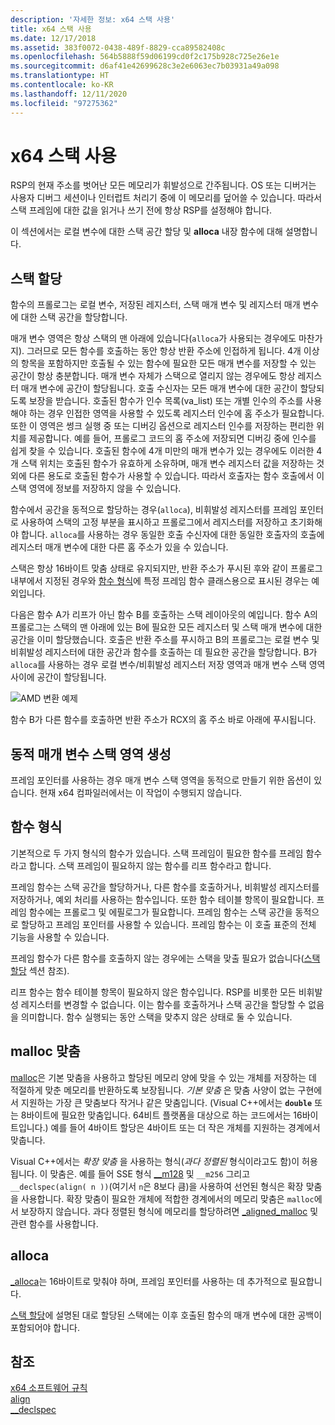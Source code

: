 ```yaml
---
description: '자세한 정보: x64 스택 사용'
title: x64 스택 사용
ms.date: 12/17/2018
ms.assetid: 383f0072-0438-489f-8829-cca89582408c
ms.openlocfilehash: 564b5888f59d06199cd0f2c175b928c725e26e1e
ms.sourcegitcommit: d6af41e42699628c3e2e6063ec7b03931a49a098
ms.translationtype: HT
ms.contentlocale: ko-KR
ms.lasthandoff: 12/11/2020
ms.locfileid: "97275362"
---
```

# <a name="x64-stack-usage"></a>x64 스택 사용

RSP의 현재 주소를 벗어난 모든 메모리가 휘발성으로 간주됩니다. OS 또는 디버거는 사용자 디버그 세션이나 인터럽트 처리기 중에 이 메모리를 덮어쓸 수 있습니다. 따라서 스택 프레임에 대한 값을 읽거나 쓰기 전에 항상 RSP를 설정해야 합니다.

이 섹션에서는 로컬 변수에 대한 스택 공간 할당 및 **alloca** 내장 함수에 대해 설명합니다.

## <a name="stack-allocation"></a>스택 할당

함수의 프롤로그는 로컬 변수, 저장된 레지스터, 스택 매개 변수 및 레지스터 매개 변수에 대한 스택 공간을 할당합니다.

매개 변수 영역은 항상 스택의 맨 아래에 있습니다(`alloca`가 사용되는 경우에도 마찬가지). 그러므로 모든 함수를 호출하는 동안 항상 반환 주소에 인접하게 됩니다. 4개 이상의 항목을 포함하지만 호출될 수 있는 함수에 필요한 모든 매개 변수를 저장할 수 있는 공간이 항상 충분합니다. 매개 변수 자체가 스택으로 열리지 않는 경우에도 항상 레지스터 매개 변수에 공간이 할당됩니다. 호출 수신자는 모든 매개 변수에 대한 공간이 할당되도록 보장을 받습니다. 호출된 함수가 인수 목록(va_list) 또는 개별 인수의 주소를 사용해야 하는 경우 인접한 영역을 사용할 수 있도록 레지스터 인수에 홈 주소가 필요합니다. 또한 이 영역은 썽크 실행 중 또는 디버깅 옵션으로 레지스터 인수를 저장하는 편리한 위치를 제공합니다. 예를 들어, 프롤로그 코드의 홈 주소에 저장되면 디버깅 중에 인수를 쉽게 찾을 수 있습니다. 호출된 함수에 4개 미만의 매개 변수가 있는 경우에도 이러한 4개 스택 위치는 호출된 함수가 유효하게 소유하며, 매개 변수 레지스터 값을 저장하는 것 외에 다른 용도로 호출된 함수가 사용할 수 있습니다.  따라서 호출자는 함수 호출에서 이 스택 영역에 정보를 저장하지 않을 수 있습니다.

함수에서 공간을 동적으로 할당하는 경우(`alloca`), 비휘발성 레지스터를 프레임 포인터로 사용하여 스택의 고정 부분을 표시하고 프롤로그에서 레지스터를 저장하고 초기화해야 합니다. `alloca`를 사용하는 경우 동일한 호출 수신자에 대한 동일한 호출자의 호출에 레지스터 매개 변수에 대한 다른 홈 주소가 있을 수 있습니다.

스택은 항상 16바이트 맞춤 상태로 유지되지만, 반환 주소가 푸시된 후와 같이 프롤로그 내부에서 지정된 경우와 [함수 형식](#function-types)에 특정 프레임 함수 클래스용으로 표시된 경우는 예외입니다.

다음은 함수 A가 리프가 아닌 함수 B를 호출하는 스택 레이아웃의 예입니다. 함수 A의 프롤로그는 스택의 맨 아래에 있는 B에 필요한 모든 레지스터 및 스택 매개 변수에 대한 공간을 이미 할당했습니다. 호출은 반환 주소를 푸시하고 B의 프롤로그는 로컬 변수 및 비휘발성 레지스터에 대한 공간과 함수를 호출하는 데 필요한 공간을 할당합니다. B가 `alloca`를 사용하는 경우 로컬 변수/비휘발성 레지스터 저장 영역과 매개 변수 스택 영역 사이에 공간이 할당됩니다.

![AMD 변환 예제](../build/media/vcamd_conv_ex_5.png "AMD 변환 예제")

함수 B가 다른 함수를 호출하면 반환 주소가 RCX의 홈 주소 바로 아래에 푸시됩니다.

## <a name="dynamic-parameter-stack-area-construction"></a>동적 매개 변수 스택 영역 생성

프레임 포인터를 사용하는 경우 매개 변수 스택 영역을 동적으로 만들기 위한 옵션이 있습니다. 현재 x64 컴파일러에서는 이 작업이 수행되지 않습니다.

## <a name="function-types"></a>함수 형식

기본적으로 두 가지 형식의 함수가 있습니다. 스택 프레임이 필요한 함수를  프레임 함수라고 합니다. 스택 프레임이 필요하지 않는 함수를  리프 함수라고 합니다.

프레임 함수는 스택 공간을 할당하거나, 다른 함수를 호출하거나, 비휘발성 레지스터를 저장하거나, 예외 처리를 사용하는 함수입니다. 또한 함수 테이블 항목이 필요합니다. 프레임 함수에는 프롤로그 및 에필로그가 필요합니다. 프레임 함수는 스택 공간을 동적으로 할당하고 프레임 포인터를 사용할 수 있습니다. 프레임 함수는 이 호출 표준의 전체 기능을 사용할 수 있습니다.

프레임 함수가 다른 함수를 호출하지 않는 경우에는 스택을 맞출 필요가 없습니다([스택 할당](#stack-allocation) 섹션 참조).

리프 함수는 함수 테이블 항목이 필요하지 않은 함수입니다. RSP를 비롯한 모든 비휘발성 레지스터를 변경할 수 없습니다. 이는 함수를 호출하거나 스택 공간을 할당할 수 없음을 의미합니다. 함수 실행되는 동안 스택을 맞추지 않은 상태로 둘 수 있습니다.

## <a name="malloc-alignment"></a>malloc 맞춤

[malloc](../c-runtime-library/reference/malloc.md)은 기본 맞춤을 사용하고 할당된 메모리 양에 맞을 수 있는 개체를 저장하는 데 적절하게 맞춘 메모리를 반환하도록 보장됩니다. *기본 맞춤* 은 맞춤 사양이 없는 구현에서 지원하는 가장 큰 맞춤보다 작거나 같은 맞춤입니다. (Visual C++에서는 **`double`** 또는 8바이트에 필요한 맞춤입니다. 64비트 플랫폼을 대상으로 하는 코드에서는 16바이트입니다.) 예를 들어 4바이트 할당은 4바이트 또는 더 작은 개체를 지원하는 경계에서 맞춥니다.

Visual C++에서는 *확장 맞춤* 을 사용하는 형식(*과다 정렬된* 형식이라고도 함)이 허용됩니다. 이 맞춤은. 예를 들어 SSE 형식 [__m128](../cpp/m128.md) 및 `__m256` 그리고 `__declspec(align( n ))`(여기서 `n`은 8보다 큼)을 사용하여 선언된 형식은 확장 맞춤을 사용합니다. 확장 맞춤이 필요한 개체에 적합한 경계에서의 메모리 맞춤은 `malloc`에서 보장하지 않습니다. 과다 정렬된 형식에 메모리를 할당하려면 [_aligned_malloc](../c-runtime-library/reference/aligned-malloc.md) 및 관련 함수를 사용합니다.

## <a name="alloca"></a>alloca

[_alloca](../c-runtime-library/reference/alloca.md)는 16바이트로 맞춰야 하며, 프레임 포인터를 사용하는 데 추가적으로 필요합니다.

[스택 할당](#stack-allocation)에 설명된 대로 할당된 스택에는 이후 호출된 함수의 매개 변수에 대한 공백이 포함되어야 합니다.

## <a name="see-also"></a>참조

[x64 소프트웨어 규칙](../build/x64-software-conventions.md)<br/>
[align](../cpp/align-cpp.md)<br/>
[__declspec](../cpp/declspec.md)
